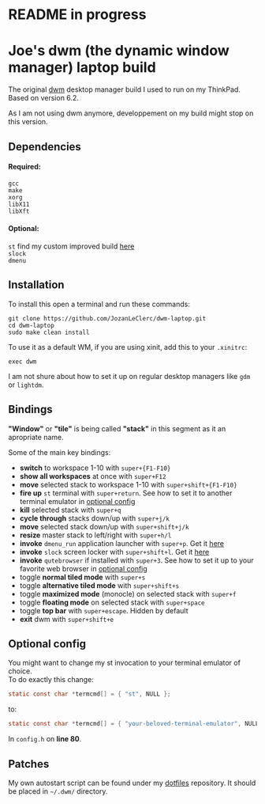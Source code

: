 # README in progress

# Joe's dwm (the dynamic window manager) laptop build

The original [dwm](https://dwm.suckless.org/) desktop manager build I used to run on my ThinkPad.  
Based on version 6.2.

As I am not using dwm anymore, developpement on my build might stop on this version.

## Dependencies

#### Required:  
   `gcc`  
   `make`  
   `xorg`  
   `libX11`  
   `libXft`

#### Optional:  
   `st` find my custom improved build [here](https://github.com/JozanLeClerc/st-laptop)  
   `slock`  
   `dmenu`

## Installation

To install this open a terminal and run these commands:
```shell
git clone https://github.com/JozanLeClerc/dwm-laptop.git
cd dwm-laptop
sudo make clean install
```
To use it as a default WM, if you are using xinit, add this to your `.xinitrc`:
```shell
exec dwm
```
I am not shure about how to set it up on regular desktop managers like `gdm` or `lightdm`.

## Bindings

**"Window"** or **"tile"** is being called **"stack"** in this segment as it an apropriate name.

Some of the main key bindings:
- **switch** to workspace 1-10 with `super+{F1-F10}`
- **show all workspaces** at once with `super+F12`
- **move** selected stack to workspace 1-10 with `super+shift+{F1-F10}`
- **fire up** `st` terminal with `super+return`. See how to set it to another terminal emulator in [optional config](https://github.com/JozanLeClerc/dwm-laptop/blob/master/README.md#optional-config) 
- **kill** selected stack with `super+q`
- **cycle through** stacks down/up with `super+j/k`
- **move** selected stack down/up with `super+shift+j/k`
- **resize** master stack to left/right with `super+h/l`
- **invoke** `dmenu_run` application launcher with `super+p`. Get it [here](https://tools.suckless.org/dmenu/)
- **invoke** `slock` screen locker with `super+shift+l`. Get it [here](https://tools.suckless.org/slock/)
- **invoke** `qutebrowser` if installed with `super+3`. See how to set it up to your favorite web browser in [optional config](https://github.com/JozanLeClerc/dwm-laptop/blob/master/README.md#optional-config)
- toggle **normal tiled mode** with `super+s`
- toggle **alternative tiled mode** with `super+shift+s`
- toggle **maximized mode** (monocle) on selected stack with `super+f`
- toggle **floating mode** on selected stack with `super+space`
- toggle **top bar** with `super+escape`. Hidden by default
- **exit** dwm with `super+shift+e`

## Optional config

You might want to change my st invocation to your terminal emulator of choice.  
To do exactly this change:
```c
static const char *termcmd[] = { "st", NULL };
```
to:
```c
static const char *termcmd[] = { "your-beloved-terminal-emulator", NULL };
```

In `config.h` on **line 80**.

## Patches

My own autostart script can be found under my [dotfiles](https://github.com/JozanLeClerc/dotfiles) repository. It should be placed in `~/.dwm/` directory.
